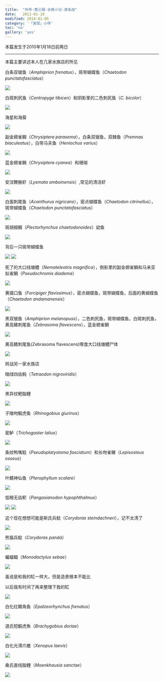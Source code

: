 ```yaml
---
title:  "外传·第三辑·水族小记·游击战"
date:   2011-01-18
modified: 2014-01-05
category: '「发现」小传'
toc: 'no'
gallery: 'yes'
---
```

本篇发生于2010年1月18日前两日

---

本篇主要讲述本人在几家水族店的所见

白条双锯鱼（<i>Amphiprion frenatus</i>），斑带蝴蝶鱼（<i>Chaetodon punctatofasciatus</i>）

<img class='disc' src='https://i.postimg.cc/Dwp868KN/10.jpg'>

白斑刺尻鱼（<i>Centropyge tibicen</i>）和阴影里的二色刺尻鱼（<i>C. bicolor</i>）

<img class='disc' src='https://i.postimg.cc/3NhRNGgk/11.jpg'>

海星和海葵

<img class='disc' src='https://i.postimg.cc/PxYJdy8G/13.jpg'>

副金翅雀鲷（<i>Chrysiptera parasema</i>），白条双锯鱼，双棘鱼（<i>Premnas biaculeatus</i>），白带马夫鱼（<i>Heniochus varius</i>）

<img class='disc' src='https://i.postimg.cc/hGJh5cDt/14.jpg'>

蓝金翅雀鲷（<i>Chrysiptera cyanea</i>）和珊瑚

<img class='disc' src='https://i.postimg.cc/fW7yFHNm/15.jpg'>

安汶鞭腕虾（<i>Lysmata amboinensis</i>）,常见的清洁虾

<img class='disc' src='https://i.postimg.cc/mkSrHrw8/16.jpg'>

白面刺尾鱼（<i>Acanthurus nigricans</i>），密点蝴蝶鱼（<i>Chaetodon citrinellus</i>），斑带蝴蝶鱼（<i>Chaetodon punctatofasciatus</i>）

<img class='disc' src='https://i.postimg.cc/P55C110Z/17.jpg'>

斑胡椒鲷（<i>Plectorhynchus chaetodonoides</i>）幼鱼

<img class='disc' src='https://i.postimg.cc/VLYvcjfT/18.jpg'>

背后一只斑带蝴蝶鱼

<img class='disc' src='https://i.postimg.cc/RVXFCNq0/19.jpg'>

<img class='disc' src='https://i.postimg.cc/YC0SvMmz/20.jpg'>

死了的大口线塘鳢（<i>Nemateleotris magnifica</i>），倒影里的副金翅雀鲷和马来亚拟雀鲷（<i>Pseudochromis diadema</i>）

<img class='disc' src='https://i.postimg.cc/3xqxpVX5/21.jpg'>

黄镊口鱼（<i>Forcipiger flavissimus</i>），密点蝴蝶鱼，斑带蝴蝶鱼，后面的黄蝴蝶鱼（<i>Chaetodon andamanensis</i>）

<img class='disc' src='https://i.postimg.cc/3R5rfGft/22.jpg'>

黑双锯鱼（<i>Amphiprion melanopuss</i>），二色刺尻鱼，斑带蝴蝶鱼，白斑刺尻鱼，黄高鳍刺尾鱼（<i>Zebrasoma flavescens</i>），蓝金翅雀鲷

<img class='disc' src='https://i.postimg.cc/V6qfxN3m/24.jpg'>

黄高鳍刺尾鱼(Zebrasoma flavescens)啄食大口线塘鳢尸体

<img class='disc' src='https://i.postimg.cc/MHz6qSSR/25.jpg'>

转战另一家水族店

暗绿四齿鲀（<i>Tetraodon nigroviridis</i>）

<img class='disc' src='https://i.postimg.cc/WbbNyTSc/28.jpg'>

黑异纹鲃脂鲤

<img class='disc' src='https://i.postimg.cc/qMbJVSZh/29.jpg'>

子陵吻鰕虎鱼（<i>Rhinogobius giurinus</i>）

<img class='disc' src='https://i.postimg.cc/DwS226tC/30.jpg'>

密鲈（<i>Trichogaster lalius</i>）

<img class='disc' src='https://i.postimg.cc/sgb31Sz3/31.jpg'>

条纹鸭嘴鲶（<i>Pseudoplatystoma fasciatum</i>）和长吻雀鳝（<i>Lepisosteus osseus</i>）

<img class='disc' src='https://i.postimg.cc/zfW8hBDK/32.jpg'>

叶鳍神仙鱼（<i>Pterophyllum scalare</i>）

<img class='disc' src='https://i.postimg.cc/vT8sCtrt/34.jpg'>

低眼无齿𩷶（<i>Pangasianodon hypophthalmus</i>）

<img class='disc' src='https://i.postimg.cc/VL6wR4LY/38.jpg'>

<img class='disc' src='https://i.postimg.cc/sDNr0Sv5/39.jpg'>

这个现在想想可能是斯氏兵鲶（<i>Corydoras steindachneri</i>），记不太清了

<img class='disc' src='https://i.postimg.cc/nh9J8zDg/40.jpg'>

熊猫兵鲶（<i>Corydoras panda</i>）

<img class='disc' src='https://i.postimg.cc/1zxZyQ0t/41.jpg'>

蝙蝠鲳（<i>Monodactylus sebae</i>）

<img class='disc' src='https://i.postimg.cc/63csV4k2/42.jpg'>

虽说是和我的缸一样大，但是造景根本不能比

以后我有时间了再来整理下我的缸

<img class='disc' src='https://i.postimg.cc/50bdFSRW/43.jpg'>

白化红鳍角鱼（<i>Epalzeorhynchus frenatus</i>）

<img class='disc' src='https://i.postimg.cc/zfnYBcpk/44.jpg'>

道氏短鰕虎魚（<i>Brachygobius doriae</i>）

<img class='disc' src='https://i.postimg.cc/3rL5dpjz/45.jpg'>

白化光滑爪蟾（<i>Xenopus laevis</i>）

<img class='disc' src='https://i.postimg.cc/rswBfFTh/46.jpg'>

桑氏直线脂鲤（<i>Moenkhausia sanctae</i>）

<img class='disc' src='https://i.postimg.cc/SR1w3FNm/47.jpg'>

</div>
